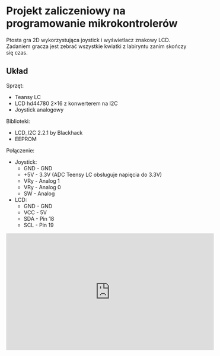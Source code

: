 # Projekt zaliczeniowy na programowanie mikrokontrolerów

Ptosta gra 2D wykorzystująca joystick i wyświetlacz znakowy LCD. Zadaniem gracza jest zebrać wszystkie kwiatki z labiryntu zanim skończy się czas.

## Układ
Sprzęt:
* Teansy LC
* LCD hd44780 2×16 z konwerterem na I2C
* Joystick analogowy

Biblioteki:
 * LCD_I2C 2.2.1 by Blackhack
 * EEPROM

Połączenie:
* Joystick:
  * GND - GND
  * +5V - 3.3V (ADC Teensy LC obsługuje napięcia do 3.3V) 
  * VRy - Analog 1
  * VRy - Analog 0
  * SW  - Analog
* LCD:
  * GND - GND
  * VCC - 5V
  * SDA - Pin 18
  * SCL - Pin 19

<iframe width="560" height="315"
src="https://youtu.be/sfHhkxqg5Vs" 
frameborder="0" 
allow="accelerometer; autoplay; encrypted-media; gyroscope; picture-in-picture" 
allowfullscreen></iframe>
